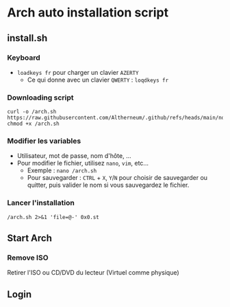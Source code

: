 # Arch auto installation script
## install.sh
### Keyboard
- `loadkeys fr` pour charger un clavier `AZERTY`
  - Ce qui donne avec un clavier `QWERTY` : `loqdkeys fr`
### Downloading script
```
curl -o /arch.sh https://raw.githubusercontent.com/Altherneum/.github/refs/heads/main/note/OS/Linux/Arch/Archinstall/arch.sh
chmod +x /arch.sh
```
### Modifier les variables
- Utilisateur, mot de passe, nom d'hôte, ...
- Pour modifier le fichier, utilisez `nano`, `vim`, etc...
  - Exemple : `nano /arch.sh`
  - Pour sauvegarder : `CTRL` + `X`, `Y`/`N` pour choisir de sauvegarder ou quitter, puis valider le nom si vous sauvegardez le fichier.
### Lancer l'installation
`/arch.sh 2>&1 'file=@-' 0x0.st`

## Start Arch
### Remove ISO
Retirer l'ISO ou CD/DVD du lecteur (Virtuel comme physique)
## Login
